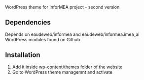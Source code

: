 WordPress theme for InforMEA project - second version

Dependencies
------------

Depends on eaudeweb/informea and eaudeweb/informea.imea_ai WordPress modules found on Github

Installation
------------

1. Add it inside wp-content/themes folder of the website
2. Go to WordPress theme managemnt and activate
